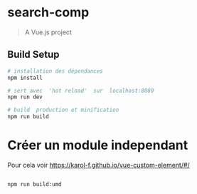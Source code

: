# search-comp

> A Vue.js project

## Build Setup

``` bash
# installation des dépendances
npm install

# sert avec  'hot reload'  sur  localhost:8080
npm run dev

# build  production et minification
npm run build
```

# Créer un module independant
Pour cela voir https://karol-f.github.io/vue-custom-element/#/
```bash

npm run build:umd
```



